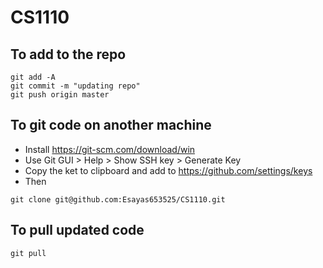 # CS1110

## To add to the repo
```
git add -A
git commit -m "updating repo"
git push origin master
```

## To git code on another machine
- Install https://git-scm.com/download/win
- Use Git GUI > Help > Show SSH key > Generate Key
- Copy the ket to clipboard and add to https://github.com/settings/keys  
- Then
```
git clone git@github.com:Esayas653525/CS1110.git
```


## To pull updated code
```
git pull
```
